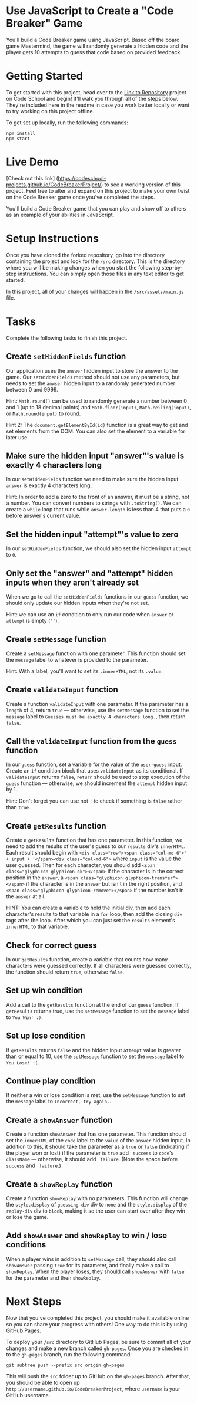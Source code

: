 # Use JavaScript to Create a "Code Breaker" Game

You'll build a Code Breaker game using JavaScript. Based off the board game Mastermind, the game will randomly generate a hidden code and the player gets 10 attempts to guess that code based on provided feedback. 

<!-- Place Screen Shot of game here -->

# Getting Started

To get started with this project, head over to the [Link to Repository](https://www.codeschool.com/projects/CodeBreaker) project on Code School and begin! It'll walk you through all of the steps below. They're included here in the readme in case you work better locally or want to try working on this project offline.

To get set up locally, run the following commands:

```
npm install
npm start
```

# Live Demo

[Check out this link] (https://codeschool-projects.github.io/CodeBreakerProject/) to see a working version of this project. Feel free to alter and expand on this project to make your own twist on the Code Breaker game once you've completed the steps.

You'll build a Code Breaker game that you can play and show off to others as an example of your abilities in JavaScript.

# Setup Instructions

Once you have cloned the forked repository, go into the directory containing the project and look for the `/src` directory. This is the directory where you will be making changes when you start the following step-by-step instructions. You can simply open those files in any text editor to get started.

In this project, all of your changes will happen in the `/src/assets/main.js` file.

# Tasks

Complete the following tasks to finish this project.

## Create `setHiddenFields` function

Our application uses the `answer` hidden input to store the answer to the game. Our `setHiddenFields` method should not use any parameters, but needs to set the `anwser` hidden input to a randomly generated number between 0 and 9999.

Hint: `Math.round()` can be used to randomly generate a number between 0 and 1 (up to 18 decimal points) and `Math.floor(input)`, `Math.ceiling(input)`, or `Math.round(input)` to round.

Hint 2: The `document.getElementById(id)` function is a great way to get and set elements from the DOM. You can also set the element to a variable for later use.

## Make sure the hidden input "answer"'s value is exactly 4 characters long

In our `setHiddenFields` function we need to make sure the hidden input `answer` is exactly 4 characters long. 

Hint: In order to add a zero to the front of an answer, it must be a string, not a number. You can convert numbers to strings with `.toString()`. We can create a `while` loop that runs while `answer.length` is less than 4 that puts a `0` before answer's current value.

## Set the hidden input "attempt"'s value to zero

In our `setHiddenFields` function, we should also set the hidden input `attempt` to `0`.

## Only set the "answer" and "attempt" hidden inputs when they aren't already set

When we go to call the `setHiddenFields` functions in our `guess` function, we should only update our hidden inputs when they're not set.

Hint: we can use an `if` condition to only run our code when `answer` or `attempt` is empty (`''`).

## Create `setMessage` function

Create a `setMessage` function with one parameter. This function should set the `message` label to whatever is provided to the parameter.

Hint: With a label, you'll want to set its `.innerHTML`, not its `.value`.

## Create `validateInput` function

Create a function `validateInput` with one parameter. If the parameter has a `length` of 4, return `true` — otherwise, use the `setMessage` function to set the `message` label to `Guesses must be exactly 4 characters long.`, then return `false`.

## Call the `validateInput` function from the `guess` function

In our `guess` function, set a variable for the value of the `user-guess` input. Create an `if` condition block that uses `validateInput` as its conditional. If `validateInput` returns `false`, `return` should be used to stop execution of the `guess` function — otherwise, we should increment the `attempt` hidden input by 1.

Hint: Don't forget you can use not `!` to check if something is `false` rather than `true`.

## Create `getResults` function

Create a `getResults` function that has one parameter. In this function, we need to add the results of the user's guess to our `results` div's `innerHTML`. Each result should begin with `<div class="row"><span class="col-md-6">' + input + '</span><div class="col-md-6">` where `input` is the value the user guessed. Then for each character, you should add `<span class="glyphicon glyphicon-ok"></span>` if the character is in the correct position in the `answer`, a `<span class="glyphicon glyphicon-transfer"></span>` if the character is in the `answer` but isn't in the right position, and `<span class="glyphicon glyphicon-remove"></span>` if the number isn't in the `answer` at all. 

HINT: You can create a variable to hold the initial div, then add each character's results to that variable in a `for` loop, then add the closing `div` tags after the loop. After which you can just set the `results` element's `innerHTML` to that variable.

## Check for correct guess

In our `getResults` function, create a variable that counts how many characters were guessed correctly. If all characters were guessed correctly, the function should return `true`, otherwise `false`.

## Set up win condition

Add a call to the `getResults` function at the end of our `guess` function. If `getResults` returns true, use the `setMessage` function to set the `message` label to `You Win! :)`.

## Set up lose condition

If `getResults` returns `false` and the hidden input `attempt` value is greater than or equal to 10, use the `setMessage` function to set the `message` label to `You Lose! :(`.

## Continue play condition

If neither a win or lose condition is met, use the `setMessage` function to set the `message` label to `Incorrect, try again.`.

## Create a `showAnswer` function

Create a function `showAnswer` that has one parameter. This function should set the `innerHTML` of the `code` label to the `value` of the `answer` hidden input. In addition to this, it should take the parameter as a `true` or `false` (indicating if the player won or lost) if the parameter is `true` add ` success` to `code`'s `className` — otherwise, it should add ` failure`. (Note the space before ` success` and ` failure`.)

## Create a `showReplay` function

Create a function `showReplay` with no parameters. This function will change the `style.display` of `guessing-div` div to `none` and the `style.display` of the `replay-div` div to `block`, making it so the user can start over after they win or lose the game.

## Add `showAnswer` and `showReplay` to win / lose conditions

When a player wins in addition to `setMessage` call, they should also call `showAnswer` passing `true` for its parameter, and finally make a call to `showReplay`. When the player loses, they should call `showAnswer` with `false` for the parameter and then `showReplay`.

# Next Steps

Now that you've completed this project, you should make it available online so you can share your progress with others! One way to do this is by using GitHub Pages.

To deploy your `/src` directory to GitHub Pages, be sure to commit all of your changes and make a new branch called `gh-pages`. Once you are checked in to the `gh-pages` branch, run the following command:

```git subtree push --prefix src origin gh-pages```

This will push the `src` folder up to GitHub on the `gh-pages` branch. After that, you should be able to open up `http://username.github.io/CodeBreakerProject`, where `username` is your GitHub username.
